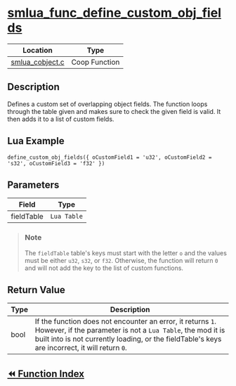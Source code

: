 # [smlua_func_define_custom_obj_fields](#smlua_func_define_custom_obj_fields)

|Location|Type|
|-|-|
|[smlua_cobject.c](https://github.com/abnormalhare/sm64-docs/tree/og-repo/src/pc/lua/smlua_cobject.c)|Coop Function|

## Description

Defines a custom set of overlapping object fields. The function loops through the table given and makes sure to check the given field is valid. It then adds it to a list of custom fields.

## Lua Example

`define_custom_obj_fields({ oCustomField1 = 'u32', oCustomField2 = 's32', oCustomField3 = 'f32' })`

## Parameters

| Field | Type |
| ----- | ---- |
| fieldTable | `Lua Table` |

> ### **Note**
>
> The `fieldTable` table's keys must start with the letter `o` and the values must be either `u32`, `s32`, or `f32`. Otherwise, the function will return `0` and will not add the key to the list of custom functions.

## Return Value

| Type | Description |
|-|-|
bool|If the function does not encounter an error, it returns `1`. However, if the parameter is not a `Lua Table`, the mod it is built into is not currently loading, or the fieldTable's keys are incorrect, it will return `0`.

## [:rewind: Function Index](../../functions.md)
